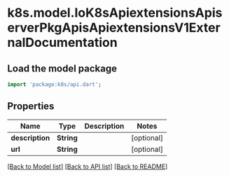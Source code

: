 # k8s.model.IoK8sApiextensionsApiserverPkgApisApiextensionsV1ExternalDocumentation

## Load the model package
```dart
import 'package:k8s/api.dart';
```

## Properties
Name | Type | Description | Notes
------------ | ------------- | ------------- | -------------
**description** | **String** |  | [optional] 
**url** | **String** |  | [optional] 

[[Back to Model list]](../README.md#documentation-for-models) [[Back to API list]](../README.md#documentation-for-api-endpoints) [[Back to README]](../README.md)


